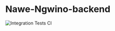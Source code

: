 # Nawe-Ngwino-backend

![Integration Tests CI](https://github.com/Duncanwar/Nawe-Ngwino-backend/workflows/Integration%20Tests%20CI/badge.svg)
